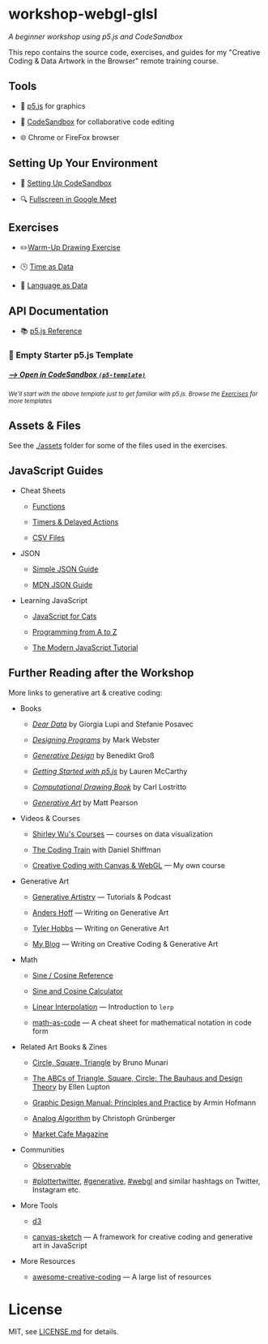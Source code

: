 # workshop-webgl-glsl

*A beginner workshop using p5.js and CodeSandbox*

This repo contains the source code, exercises, and guides for my "Creative Coding & Data Artwork in the Browser" remote training course.

## Tools

- 🔧 [p5.js](https://p5js.org/) for graphics

- 🚀 [CodeSandbox](https://codesandbox.io/) for collaborative code editing

- 🌐 Chrome or FireFox browser

## Setting Up Your Environment

- 🚀 [Setting Up CodeSandbox](./guides/codesandbox.md)

- 🔍 [Fullscreen in Google Meet](./guides/fullscreen-meet.md)

## Exercises

- ✏️[Warm-Up Drawing Exercise](./exercises/1-drawing.md)

- 🕒 [Time as Data](./exercises/2-time-as-data.md)

- 📝 [Language as Data](./exercises/3-language-as-data.md)

## API Documentation

- 📚 [p5.js Reference](https://p5js.org/reference/)

### 🚀 Empty Starter p5.js Template

##### [⟶ Open in CodeSandbox `(p5-template)`](https://codesandbox.io/s/p5-template-woe6w?file=/sketch.js) 

<sup>*We'll start with the above template just to get familiar with p5.js. Browse the [Exercises](#exercises) for more templates*</sup>

## Assets & Files

See the [./assets](./assets) folder for some of the files used in the exercises.

## JavaScript Guides

- Cheat Sheets

  - [Functions](./guides/functions.md)

  - [Timers & Delayed Actions](./guides/timers.md)

  - [CSV Files](./guides/csv.md)

- JSON

  - [Simple JSON Guide](http://montoyamoraga.io/tutorial-json/)

  - [MDN JSON Guide](https://developer.mozilla.org/en-US/docs/Learn/JavaScript/Objects/JSON)

- Learning JavaScript

  - [JavaScript for Cats](http://jsforcats.com/)

  - [Programming from A to Z](https://shiffman.net/a2z/)

  - [The Modern JavaScript Tutorial](https://javascript.info/)

## Further Reading after the Workshop

More links to generative art & creative coding:

- Books

  - *[Dear Data](http://www.dear-data.com/theproject)* by Giorgia Lupi and Stefanie Posavec

  - *[Designing Programs](https://designingprograms.bitbucket.io/index.html)* by Mark Webster

  - *[Generative Design](http://www.generative-gestaltung.de/2/)* by Benedikt Groß

  - *[Getting Started with p5.js](https://www.amazon.com/Make-Interactive-Graphics-JavaScript-Processing/dp/1457186772)* by Lauren McCarthy

  - *[Computational Drawing Book](http://lostritto.com/book)* by Carl Lostritto

  - *[Generative Art](https://www.amazon.co.uk/Generative-Art-Matt-Pearson/dp/1935182625)* by Matt Pearson

- Videos & Courses

  - [Shirley Wu's Courses](https://frontendmasters.com/teachers/shirley-wu/) — courses on data visualization

  - [The Coding Train](https://thecodingtrain.com) with Daniel Shiffman

  - [Creative Coding with Canvas & WebGL](https://frontendmasters.com/courses/canvas-webgl/) — My own course

- Generative Art

  - [Generative Artistry](https://generativeartistry.com/) — Tutorials & Podcast

  - [Anders Hoff](https://inconvergent.net/#writing) — Writing on Generative Art

  - [Tyler Hobbs](http://www.tylerlhobbs.com/writings) — Writing on Generative Art

  - [My Blog](https://mattdesl.svbtle.com/) — Writing on Creative Coding & Generative Art

- Math

  - [Sine / Cosine Reference](https://www.mathsisfun.com/algebra/trig-interactive-unit-circle.html)

  - [Sine and Cosine Calculator](https://www.desmos.com/calculator/hlqxvc6hho)

  - [Linear Interpolation](https://mattdesl.svbtle.com/linear-interpolation) — Introduction to `lerp`

  - [math-as-code](https://github.com/Jam3/math-as-code) — A cheat sheet for mathematical notation in code form

- Related Art Books & Zines

  - [Circle, Square, Triangle](https://www.counter-print.co.uk/products/bruno-munari-circle-square-triangle) by Bruno Munari

  - [The ABCs of Triangle, Square, Circle: The Bauhaus and Design Theory](https://www.counter-print.co.uk/products/the-abcs-of-triangle-square-circle-the-bauhaus-and-design-theory) by Ellen Lupton

  - [Graphic Design Manual: Principles and Practice](https://www.counter-print.co.uk/products/graphic-design-manual) by Armin Hofmann

  - [Analog Algorithm](https://www.counter-print.co.uk/products/analog-algorithm) by Christoph Grünberger

  - [Market Cafe Magazine](https://www.marketcafemag.com/)

- Communities

  - [Observable](https://observablehq.com/)

  - [#plottertwitter](https://twitter.com/hashtag/plottertwitter?lang=en), [#generative](https://twitter.com/hashtag/generative?lang=en), [#webgl](https://twitter.com/hashtag/webgl?lang=en) and similar hashtags on Twitter, Instagram etc.

- More Tools

  - [d3](https://d3js.org/)

  - [canvas-sketch](https://github.com/mattdesl/canvas-sketch) — A framework for creative coding and generative art in JavaScript

- More Resources

  - [awesome-creative-coding](https://github.com/terkelg/awesome-creative-coding) — A large list of resources

# License

MIT, see [LICENSE.md](./LICENSE.md) for details.